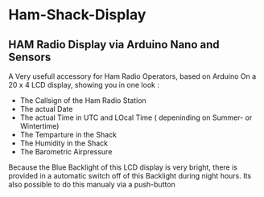 
# Ham-Shack-Display
HAM Radio Display via Arduino Nano and Sensors
-----------------------------------------------------------------------------------------------------------------------
A Very usefull accessory for Ham Radio Operators, based on Arduino
On a 20 x 4 LCD display, showing you in one look :
- The Callsign of the Ham Radio Station
- The actual Date
- The actual Time in UTC and LOcal Time ( depeninding on Summer- or Wintertime)
- The Temparture in the Shack
- The Humidity in the Shack
- The Barometric Airpressure

Because the Blue Backlight of this LCD display is very bright, there is provided in a automatic switch off of this Backlight during
night hours. Its also possible to do this manualy via a push-button
